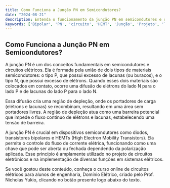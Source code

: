 ```yaml
---
title: Como Funciona a Junção PN em Semicondutores?
date: "2024-08-21"
description: Entenda o funcionamento da junção PN em semicondutores e sua importância em circuitos elétricos.
keywords: ['Bipolar', 'PN', 'circuito', 'HEMT', 'Junção', 'Projeto', 'Thévenin']
---
```


## Como Funciona a Junção PN em Semicondutores?

A junção PN é um dos conceitos fundamentais em semicondutores e circuitos elétricos. Ela é formada pela união de dois tipos de materiais semicondutores: o tipo P, que possui excesso de lacunas (ou buracos), e o tipo N, que possui excesso de elétrons. Quando esses dois materiais são colocados em contato, ocorre uma difusão de elétrons do lado N para o lado P e de lacunas do lado P para o lado N.

Essa difusão cria uma região de depleção, onde os portadores de carga (elétrons e lacunas) se recombinam, resultando em uma área sem portadores livres. A região de depleção atua como uma barreira potencial que impede o fluxo contínuo de elétrons e lacunas, estabelecendo uma tensão de barreira.

A junção PN é crucial em dispositivos semicondutores como diodos, transistores bipolares e HEMTs (High Electron Mobility Transistors). Ela permite o controle do fluxo de corrente elétrica, funcionando como uma chave que pode ser aberta ou fechada dependendo da polarização aplicada. Esse princípio é amplamente utilizado no projeto de circuitos eletrônicos e na implementação de diversas funções em sistemas elétricos.

Se você gostou deste conteúdo, conheça o curso online de circuitos elétricos para alunos de engenharia, Domínio Elétrico, criado pelo Prof. Nicholas Yukio, clicando no botão presente logo abaixo do texto.